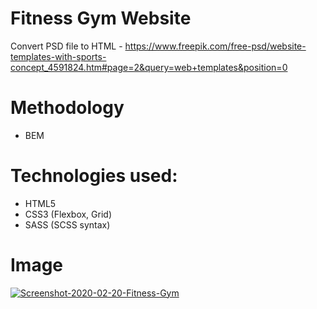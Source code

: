 # Fitness Gym Website
Convert PSD file to HTML - https://www.freepik.com/free-psd/website-templates-with-sports-concept_4591824.htm#page=2&query=web+templates&position=0

# Methodology
* BEM

# Technologies used:
* HTML5
* CSS3 (Flexbox, Grid)
* SASS (SCSS syntax)

# Image
<a href="https://ibb.co/7VwMbDy" target="_blank">
  <img src="https://i.ibb.co/7VwMbDy/Screenshot-2020-02-20-Fitness-Gym.jpg" alt="Screenshot-2020-02-20-Fitness-Gym" border="0">
</a>
